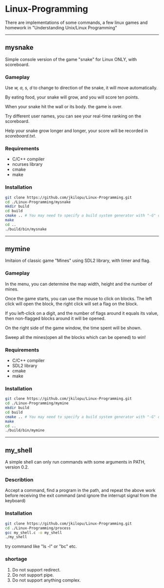 # Linux-Programming
There are implementations of some commands, a few linux games and homework in "Understanding Unix/Linux Programming"

---

## mysnake
Simple console version of the game "snake" for Linux ONLY, with scoreboard.
### Gameplay
Use *w, a, s, d* to change to direction of the snake, it will move automatically. 

By eating food, your snake will grow, and you will score ten points.

When your snake hit the wall or its body. the game is over.

Try different user names, you can see your real-time ranking on the scoreboard.

Help your snake grow longer and longer, your score will be recorded in *scoreboard.txt*.

### Requirements
* C/C++ compiler
* ncurses library
* cmake
* make
### Installation
``` bash
git clone https://github.com/jkilopu/Linux-Programming.git
cd ./Linux-Programming/mysnake
mkdir build
cd build
cmake .. # You may need to specify a build system generator with "-G" option
make
cd ..
./build/bin/mysnake
```

---

## mymine

Imitaion of classic game "Mines" using SDL2 library, with timer and flag.

### Gameplay

In the menu, you can determine the map width, height and the number of mines.

Once the game starts, you can use the mouse to click on blocks. The left click will open the block, the right click will set a flag on the block.

If you left-click on a digit, and the number of flags around it equals its value, then non-flagged blocks around it will be opened. 

On the right side of the game window, the time spent will be shown.

Sweep all the mines(open all the blocks which can be opened) to win!

### Requirements

* C/C++ compiler
* SDL2 library
* cmake
* make

### Installation

``` bash
git clone https://github.com/jkilopu/Linux-Programming.git
cd ./Linux-Programming/mymine
mkdir build
cd build
cmake .. # You may need to specify a build system generator with "-G" option
make
cd ..
./build/bin/mymine
```

---

## my_shell
A simple shell can only run commands with some arguments in PATH, version 0.2.
### Describtion
Accept a command, find a program in the path, and repeat the above work before receiving the exit command (and ignore the interrupt signal from the keyboard)
### Installation
``` bash
git clone https://github.com/jkilopu/Linux-Programming.git
cd ./Linux-Programming/process
gcc my_shell.c -o my_shell
./my_shell
```
try command like "ls -l" or "bc" etc.
### shortage
1. Do not support redirect.
2. Do not support pipe.
3. Do not support anything complex.
